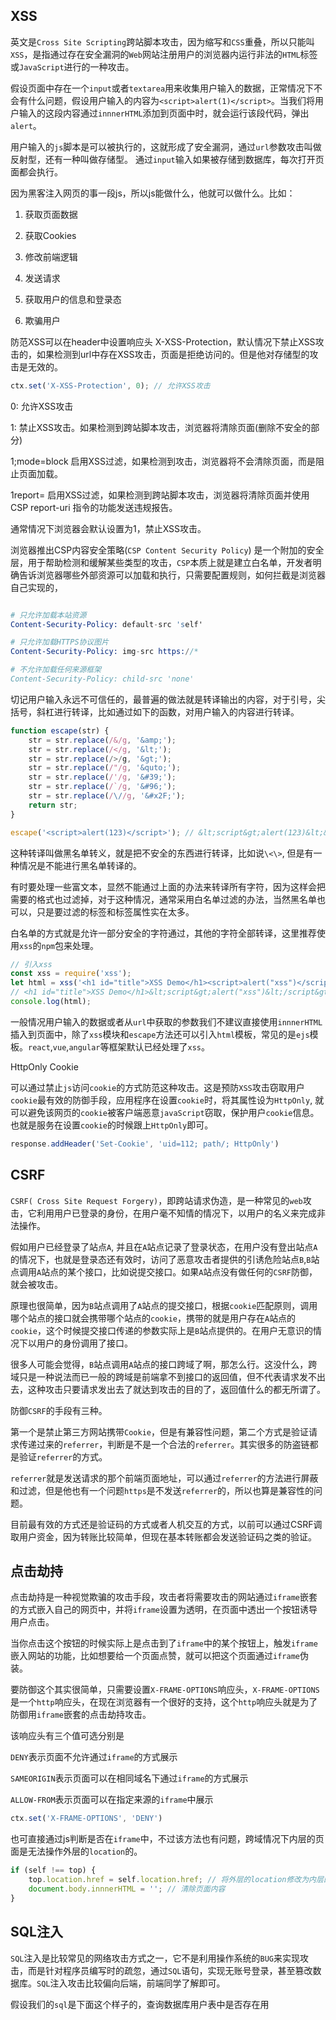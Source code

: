 ## XSS

英文是```Cross Site Scripting```跨站脚本攻击，因为缩写和```CSS```重叠，所以只能叫```XSS```，是指通过存在安全漏洞的```Web```网站注册用户的浏览器内运行非法的```HTML```标签或```JavaScript```进行的一种攻击。

假设页面中存在一个```input```或者```textarea```用来收集用户输入的数据，正常情况下不会有什么问题，假设用户输入的内容为```<script>alert(1)</script>```。当我们将用户输入的这段内容通过```innnerHTML```添加到页面中时，就会运行该段代码，弹出```alert```。

用户输入的```js```脚本是可以被执行的，这就形成了安全漏洞，通过```url```参数攻击叫做反射型，还有一种叫做存储型。
通过```input```输入如果被存储到数据库，每次打开页面都会执行。

因为黑客注入网页的事一段js，所以js能做什么，他就可以做什么。比如：

1. 获取页面数据

2. 获取Cookies

3. 修改前端逻辑

4. 发送请求

5. 获取用户的信息和登录态

6. 欺骗用户

防范XSS可以在header中设置响应头 X-XSS-Protection，默认情况下禁止XSS攻击的，如果检测到url中存在XSS攻击，页面是拒绝访问的。但是他对存储型的攻击是无效的。

```js
ctx.set('X-XSS-Protection', 0); // 允许XSS攻击
```

0: 允许XSS攻击

1: 禁止XSS攻击。如果检测到跨站脚本攻击，浏览器将清除页面(删除不安全的部分)

1;mode=block 启用XSS过滤，如果检测到攻击，浏览器将不会清除页面，而是阻止页面加载。

1report=<reporting-URI> 启用XSS过滤，如果检测到跨站脚本攻击，浏览器将清除页面并使用CSP report-uri 指令的功能发送违规报告。

通常情况下浏览器会默认设置为1，禁止XSS攻击。

浏览器推出CSP内容安全策略(```CSP Content Security Policy```) 是一个附加的安全层，用于帮助检测和缓解某些类型的攻击，```CSP```本质上就是建立白名单，开发者明确告诉浏览器哪些外部资源可以加载和执行，只需要配置规则，如何拦截是浏览器自己实现的，

```s

# 只允许加载本站资源
Content-Security-Policy: default-src 'self'

# 只允许加载HTTPS协议图片
Content-Security-Policy: img-src https://*

# 不允许加载任何来源框架
Content-Security-Policy: child-src 'none'
```

切记用户输入永远不可信任的，最普遍的做法就是转译输出的内容，对于引号，尖括号，斜杠进行转译，比如通过如下的函数，对用户输入的内容进行转译。

```js
function escape(str) {
    str = str.replace(/&/g, '&amp;');
    str = str.replace(/</g, '&lt;');
    str = str.replace(/>/g, '&gt;');
    str = str.replace(/"/g, '&quto;');
    str = str.replace(/'/g, '&#39;');
    str = str.replace(/`/g, '&#96;');
    str = str.replace(/\//g, '&#x2F;');
    return str;
}

escape('<script>alert(123)</script>'); // &lt;script&gt;alert(123)&lt;&#x2F;script&gt;
```

这种转译叫做黑名单转义，就是把不安全的东西进行转译，比如说```\<\>```, 但是有一种情况是不能进行黑名单转译的。

有时要处理一些富文本，显然不能通过上面的办法来转译所有字符，因为这样会把需要的格式也过滤掉，对于这种情况，通常采用白名单过滤的办法，当然黑名单也可以，只是要过滤的标签和标签属性实在太多。

白名单的方式就是允许一部分安全的字符通过，其他的字符全部转译，这里推荐使用```xss```的```npm```包来处理。

```js
// 引入xss
const xss = require('xss');
let html = xss('<h1 id="title">XSS Demo</h1><script>alert("xss")</script>');
// <h1 id="title">XSS Demo</h1>&lt;script&gt;alert("xss")&lt;/script&gt;
console.log(html);
```

一般情况用户输入的数据或者从```url```中获取的参数我们不建议直接使用```innnerHTML```插入到页面中，除了```xss```模块和```escape```方法还可以引入```html```模板，常见的是```ejs```模板。```react```,```vue```,```angular```等框架默认已经处理了```xss```。

HttpOnly Cookie

可以通过禁止```js```访问```cookie```的方式防范这种攻击。这是预防```XSS```攻击窃取用户```cookie```最有效的防御手段，应用程序在设置```cookie```时，将其属性设为```HttpOnly```, 就可以避免该网页的```cookie```被客户端恶意```javaScript```窃取，保护用户```cookie```信息。也就是服务在设置```cookie```的时候跟上```HttpOnly```即可。

```js
response.addHeader('Set-Cookie', 'uid=112; path/; HttpOnly')
```

## CSRF

```CSRF( Cross Site Request Forgery)```，即跨站请求伪造，是一种常见的```web```攻击，它利用用户已登录的身份，在用户毫不知情的情况下，以用户的名义来完成非法操作。

假如用户已经登录了站点```A```, 并且在```A```站点记录了登录状态，在用户没有登出站点```A```的情况下，也就是登录态还有效时，访问了恶意攻击者提供的引诱危险站点```B```,```B```站点调用```A```站点的某个接口，比如说提交接口。如果```A```站点没有做任何的```CSRF```防御，就会被攻击。

原理也很简单，因为```B```站点调用了```A```站点的提交接口，根据```cookie```匹配原则，调用哪个站点的接口就会携带哪个站点的```cookie```，携带的就是用户存在```A```站点的```cookie```，这个时候提交接口传递的参数实际上是```B```站点提供的。在用户无意识的情况下以用户的身份调用了接口。

很多人可能会觉得，```B```站点调用```A```站点的接口跨域了啊，那怎么行。这没什么，跨域只是一种说法而已一般的跨域是前端拿不到接口的返回值，但不代表请求发不出去，这种攻击只要请求发出去了就达到攻击的目的了，返回值什么的都无所谓了。

防御```CSRF```的手段有三种。

第一个是禁止第三方网站携带```Cookie```，但是有兼容性问题，第二个方式是验证请求传递过来的```referrer```，判断是不是一个合法的```referrer```。其实很多的防盗链都是验证```referrer```的方式。

```referrer```就是发送请求的那个前端页面地址，可以通过```referrer```的方法进行屏蔽和过滤，但是他也有一个问题```https```是不发送```referrer```的，所以也算是兼容性的问题。

目前最有效的方式还是验证码的方式或者人机交互的方式，以前可以通过CSRF调取用户资金，因为转账比较简单，但现在基本转账都会发送验证码之类的验证。

## 点击劫持

点击劫持是一种视觉欺骗的攻击手段，攻击者将需要攻击的网站通过```iframe```嵌套的方式嵌入自己的网页中，并将```iframe```设置为透明，在页面中透出一个按钮诱导用户点击。

当你点击这个按钮的时候实际上是点击到了```iframe```中的某个按钮上，触发```iframe```嵌入网站的功能，比如想要给一个页面点赞，就可以把这个页面通过```iframe```伪装。

要防御这个其实很简单，只需要设置```X-FRAME-OPTIONS```响应头，```X-FRAME-OPTIONS```是一个```http```响应头，在现在浏览器有一个很好的支持，这个```http```响应头就是为了防御用```iframe```嵌套的点击劫持攻击。

该响应头有三个值可选分别是

```DENY```表示页面不允许通过```iframe```的方式展示

```SAMEORIGIN```表示页面可以在相同域名下通过```iframe```的方式展示

```ALLOW-FROM```表示页面可以在指定来源的```iframe```中展示

```js
ctx.set('X-FRAME-OPTIONS', 'DENY')
```

也可直接通过js判断是否在```iframe```中，不过该方法也有问题，跨域情况下内层的页面是无法操作外层的```location```的。

```js
if (self !== top) {
    top.location.href = self.location.href; // 将外层的location修改为内层的location
    document.body.innnerHTML = ''; // 清除页面内容
}
```

## SQL注入

```SQL```注入是比较常见的网络攻击方式之一，它不是利用操作系统的```BUG```来实现攻击，而是针对程序员编写时的疏忽，通过```SQL```语句，实现无账号登录，甚至篡改数据库。```SQL```注入攻击比较偏向后端，前端同学了解即可。

假设我们的```sql```是下面这个样子的，查询数据库用户表中是否存在用